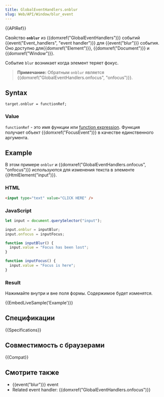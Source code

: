 ```yaml
---
title: GlobalEventHandlers.onblur
slug: Web/API/Window/blur_event
---
```


{{APIRef}}

Свойство **`onblur`** из {{domxref("GlobalEventHandlers")}} событий {{event("Event_handlers", "event handler")}} для {{event("blur")}} события. Оно доступно для{{domxref("Element")}}, {{domxref("Document")}} и {{domxref("Window")}}.

Событие `blur` возникает когда элемент теряет фокус.

> **Примечание:** Обратным `onblur` является {{domxref("GlobalEventHandlers.onfocus", "onfocus")}}.

## Syntax

```
target.onblur = functionRef;
```

### Value

`functionRef` - это имя функции или [function expression](/ru/docs/Web/JavaScript/Reference/Operators/function). Функция получает объект {{domxref("FocusEvent")}} в качестве единственного аргумента.

## Example

В этом примере `onblur` и {{domxref("GlobalEventHandlers.onfocus", "onfocus")}} используются для изменения текста в элементе {{HtmlElement("input")}}.

### HTML

```html
<input type="text" value="CLICK HERE" />
```

### JavaScript

```js
let input = document.querySelector("input");

input.onblur = inputBlur;
input.onfocus = inputFocus;

function inputBlur() {
  input.value = "Focus has been lost";
}

function inputFocus() {
  input.value = "Focus is here";
}
```

### Result

Нажимайте внутри и вне поля формы. Содержимое будет изменятся.

{{EmbedLiveSample('Example')}}

## Спецификации

{{Specifications}}

## Совместимость с браузерами

{{Compat}}

## Смотрите также

- {{event("blur")}} event
- Related event handler: {{domxref("GlobalEventHandlers.onfocus")}}
